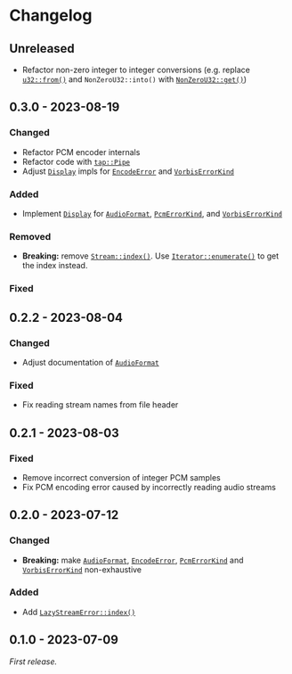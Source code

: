 # Changelog

## Unreleased

- Refactor non-zero integer to integer conversions (e.g. replace [`u32::from()`](https://doc.rust-lang.org/stable/core/primitive.u32.html#method.from-4) and `NonZeroU32::into()` with [`NonZeroU32::get()`](https://doc.rust-lang.org/stable/core/num/struct.NonZeroU32.html#method.get))

## 0.3.0 - 2023-08-19

### Changed

- Refactor PCM encoder internals
- Refactor code with [`tap::Pipe`](https://docs.rs/tap/1.0.1/tap/trait.Pipe.html)
- Adjust [`Display`](https://doc.rust-lang.org/stable/core/fmt/trait.Display.html) impls for [`EncodeError`](https://docs.rs/fsbex/latest/fsbex/encode/enum.EncodeError.html) and [`VorbisErrorKind`](https://docs.rs/fsbex/0.3.0/fsbex/encode/enum.VorbisErrorKind.html)

### Added

- Implement [`Display`](https://doc.rust-lang.org/stable/core/fmt/trait.Display.html) for [`AudioFormat`](https://docs.rs/fsbex/0.3.0/fsbex/enum.AudioFormat.html), [`PcmErrorKind`](https://docs.rs/fsbex/0.3.0/fsbex/encode/enum.PcmErrorKind.html), and [`VorbisErrorKind`](https://docs.rs/fsbex/0.3.0/fsbex/encode/enum.VorbisErrorKind.html)

### Removed

- **Breaking:** remove [`Stream::index()`](https://docs.rs/fsbex/0.2.2/fsbex/struct.Stream.html#method.index). Use [`Iterator::enumerate()`](https://doc.rust-lang.org/stable/core/iter/trait.Iterator.html#method.enumerate) to get the index instead.

### Fixed

## 0.2.2 - 2023-08-04

### Changed

- Adjust documentation of [`AudioFormat`](https://docs.rs/fsbex/0.2.2/fsbex/enum.AudioFormat.html)

### Fixed

- Fix reading stream names from file header

## 0.2.1 - 2023-08-03

### Fixed

- Remove incorrect conversion of integer PCM samples
- Fix PCM encoding error caused by incorrectly reading audio streams

## 0.2.0 - 2023-07-12

### Changed

- **Breaking:** make [`AudioFormat`](https://docs.rs/fsbex/0.2.0/fsbex/enum.AudioFormat.html), [`EncodeError`](https://docs.rs/fsbex/0.2.0/fsbex/encode/enum.EncodeError.html), [`PcmErrorKind`](https://docs.rs/fsbex/0.2.0/fsbex/encode/enum.PcmErrorKind.html) and [`VorbisErrorKind`](https://docs.rs/fsbex/0.2.0/fsbex/encode/enum.VorbisErrorKind.html) non-exhaustive

### Added

- Add [`LazyStreamError::index()`](https://docs.rs/fsbex/0.2.0/fsbex/struct.LazyStreamError.html#method.index)

## 0.1.0 - 2023-07-09

*First release.*
